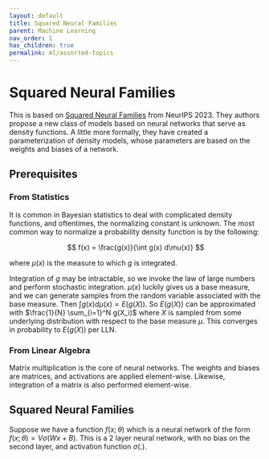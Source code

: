 ```yaml
---
layout: default
title: Squared Neural Families
parent: Machine Learning
nav_order: 1
has_children: true
permalink: ml/assorted-topics
---
```


# Squared Neural Families

This is based on [Squared Neural Families](https://arxiv.org/pdf/2305.13552.pdf) from NeurIPS 2023. They authors propose a new class of models based on neural networks that serve as density functions. A little more formally, they have created a parameterization of density models, whose parameters are based on the weights and biases of a network.

## Prerequisites

### From Statistics 

It is common in Bayesian statistics to deal with complicated density functions, and oftentimes, the normalizing constant is unknown. The most common way to normalize a probability density function is by the following:

$$
f(x) = \frac{g(x)}{\int g(x) d\mu(x)} 
$$

where $\mu(x)$ is the measure to which $g$ is integrated.

Integration of $g$ may be intractable, so we invoke the law of large numbers and perform stochastic integration. $\mu(x)$ luckily gives us a base measure, and we can generate samples from the random variable associated with the base measure. Then $\int g(x)d\mu(x) = E(g(X))$. So $E(g(X))$ can be approximated with $\frac{1}{N} \sum_{i=1}^N g(X_i)$ where $X$ is sampled from some underlying distribution with respect to the base measure $\mu$. This converges in probability to $E(g(X))$ per LLN.

### From Linear Algebra

Matrix multiplication is the core of neural networks. The weights and biases are matrices, and activations are applied element-wise. Likewise, integration of a matrix is also performed element-wise.


## Squared Neural Families

Suppose we have a function $f(x; \theta)$ which is a neural network of the form $f(x; \theta) = V\sigma(Wx +B)$. This is a 2 layer neural network, with no bias on the second layer, and activation function $\sigma(.)$. 




